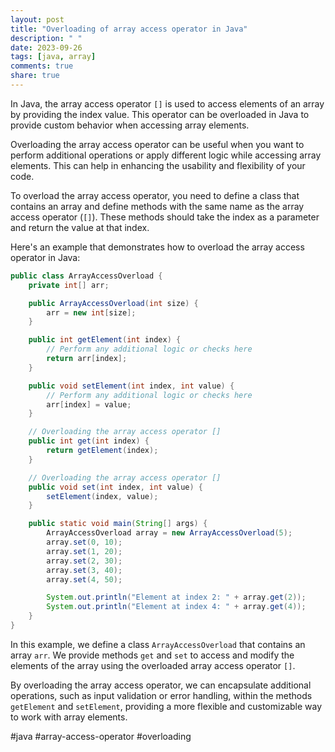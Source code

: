 ```yaml
---
layout: post
title: "Overloading of array access operator in Java"
description: " "
date: 2023-09-26
tags: [java, array]
comments: true
share: true
---
```


In Java, the array access operator `[]` is used to access elements of an array by providing the index value. This operator can be overloaded in Java to provide custom behavior when accessing array elements.

Overloading the array access operator can be useful when you want to perform additional operations or apply different logic while accessing array elements. This can help in enhancing the usability and flexibility of your code.

To overload the array access operator, you need to define a class that contains an array and define methods with the same name as the array access operator (`[]`). These methods should take the index as a parameter and return the value at that index.

Here's an example that demonstrates how to overload the array access operator in Java:

```java
public class ArrayAccessOverload {
    private int[] arr;

    public ArrayAccessOverload(int size) {
        arr = new int[size];
    }

    public int getElement(int index) {
        // Perform any additional logic or checks here
        return arr[index];
    }

    public void setElement(int index, int value) {
        // Perform any additional logic or checks here
        arr[index] = value;
    }

    // Overloading the array access operator []
    public int get(int index) {
        return getElement(index);
    }

    // Overloading the array access operator []
    public void set(int index, int value) {
        setElement(index, value);
    }

    public static void main(String[] args) {
        ArrayAccessOverload array = new ArrayAccessOverload(5);
        array.set(0, 10);
        array.set(1, 20);
        array.set(2, 30);
        array.set(3, 40);
        array.set(4, 50);

        System.out.println("Element at index 2: " + array.get(2));
        System.out.println("Element at index 4: " + array.get(4));
    }
}
```

In this example, we define a class `ArrayAccessOverload` that contains an array `arr`. We provide methods `get` and `set` to access and modify the elements of the array using the overloaded array access operator `[]`.

By overloading the array access operator, we can encapsulate additional operations, such as input validation or error handling, within the methods `getElement` and `setElement`, providing a more flexible and customizable way to work with array elements.

#java #array-access-operator #overloading